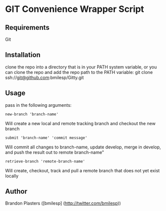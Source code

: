 # GIT Convenience Wrapper Script

## Requirements
Git

## Installation

clone the repo into a directory that is in your PATH system variable, or you can clone the repo and add the repo path to the PATH variable:
	git clone ssh://git@github.com:bmilesp/Gitty.git

## Usage

pass in the following arguments:

	new-branch 'branch-name'
Will create a new local and remote tracking branch and checkout the new branch

	submit 'branch-name' 'commit message'
Will commit all changes to branch-name, update develop, merge in develop, and push the result out to remote branch-name"

	retrieve-branch 'remote-branch-name'
Will create, checkout, track and pull a remote branch that does not yet exist locally


## Author
Brandon Plasters ([bmilesp] (http://twitter.com/bmilesp))

